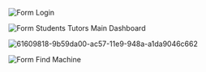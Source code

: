 
# 

</br>

![Form Login](https://user-images.githubusercontent.com/26520289/61609779-80876580-ac57-11e9-81a4-dbc63682d1e1.png)</br>

![Form Students Tutors Main Dashboard](https://user-images.githubusercontent.com/26520289/61609802-91d07200-ac57-11e9-8144-f1bdebb075d4.PNG)</br>

![61609818-9b59da00-ac57-11e9-948a-a1da9046c662](https://user-images.githubusercontent.com/26520289/90346378-a46ad580-e028-11ea-8102-a39a357a91d5.png)</br>

![Form Find Machine](https://user-images.githubusercontent.com/26520289/61609866-b7f61200-ac57-11e9-8d14-487d341311a8.PNG)

